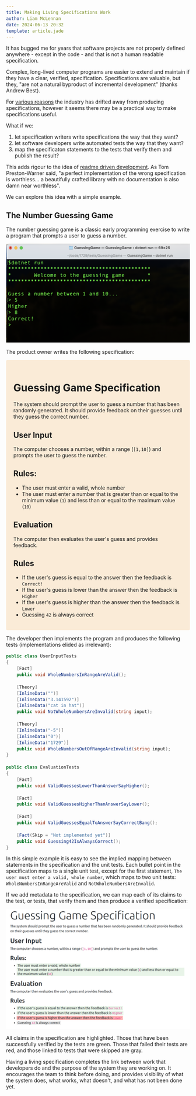 ```yaml
---
title: Making Living Specifications Work
author: Liam McLennan
date: 2024-06-13 20:32
template: article.jade
---
```


It has bugged me for years that software projects are not properly defined anywhere - except in the code - and that is not a human readable specification. 

Complex, long-lived computer programs are easier to extend and maintain if they have a clear, verified, specification. Specifications are valuable, but they, "are not a natural byproduct of incremental development" (thanks Andrew Best). 

For [various reasons](/articles/2024-06-04-living-specification/) the industry has drifted away from producing specifications, however it seems there may be a practical way to make specifications useful.

What if we:

1. let specification writers write specifications the way that they want?
1. let software developers write automated tests the way that they want?
1. map the specificaton statements to the tests that verify them and publish the result?

This adds rigour to the idea of [readme driven development](https://tom.preston-werner.com/2010/08/23/readme-driven-development). As Tom Preston-Warner said, "a perfect implementation of the wrong specification is worthless... a beautifully crafted library with no documentation is also damn near worthless".

We can explore this idea with a simple example.

The Number Guessing Game
--------

The number guessing game is a classic early programming exercise to write a program that prompts a user to guess a number. 

![Guessing game in terminal](guessinggame.png)

The product owner writes the following specification:

<div class="col col-lg-8" style="background-color: antiquewhite; padding: 20px; border-radius: 0.25em;
background-image: url(paper.png);">
        <h1 class="display-4">Guessing Game Specification</h1>
<p>The system should prompt the user to guess a number that has been randomly generated. It should provide feedback on their guesses until they guess the correct number.</p>
<h2 id="user-input">User Input</h2>
<p>The computer chooses a number, within a range (<code>[1,10]</code>) and prompts the user to guess the number.</p>
<h2 id="rules">Rules:</h2>
<ul>
<li><span data-bp-grep="WholeNumbersInRangeAreValid,NotWholeNumbersAreInvalid" data-bp-outcome="Undefined">The user must enter a valid, whole number</span></li>
<li><span data-bp-grep="WholeNumbersOutOfRangeAreInvalid" data-bp-outcome="Undefined">The user must enter a number that is greater than or equal to the minimum value (<code>1</code>) and less than or equal to the maximum value (<code>10</code>)</span></li>
</ul>
<h2 id="evaluation">Evaluation</h2>
<p>The computer then evaluates the user's guess and provides feedback.</p>
<h2 id="rules-1">Rules</h2>
<ul>
<li><span data-bp-grep="ValidGuessesEqualToAnswerSayCorrectBang" data-bp-outcome="Undefined">If the user's guess is equal to the answer then the feedback is <code>Correct!</code></span></li>
<li><span data-bp-grep="ValidGuessesLowerThanAnswerSayHigher" data-bp-outcome="Undefined">If the user's guess is lower than the answer then the feedback is <code>Higher</code></span></li>
<li><span data-bp-grep="ValidGuessesHigherThanAnswerSayLower" data-bp-outcome="Undefined">If the user's guess is higher than the answer then the feedback is <code>Lower</code></span></li>
<li><span data-bp-grep="Guessing42IsAlwaysCorrect" data-bp-outcome="Undefined">Guessing <code>42</code> is always correct</span></li>
</ul>

<p></p>
</div>

<p></p>


The developer then implements the program and produces the following tests (implementations elided as irrelevant):

```csharp
public class UserInputTests
{    
    [Fact]
    public void WholeNumbersInRangeAreValid();
    
    [Theory]
    [InlineData("")]
    [InlineData("3.141592")]
    [InlineData("cat in hat")]
    public void NotWholeNumbersAreInvalid(string input);
    
    [Theory]
    [InlineData("-5")]
    [InlineData("0")]
    [InlineData("1729")]
    public void WholeNumbersOutOfRangeAreInvalid(string input);
}

public class EvaluationTests
{
    [Fact]
    public void ValidGuessesLowerThanAnswerSayHigher();
    
    [Fact]
    public void ValidGuessesHigherThanAnswerSayLower();
    
    [Fact]
    public void ValidGuessesEqualToAnswerSayCorrectBang();

    [Fact(Skip = "Not implemented yet")]
    public void Guessing42IsAlwaysCorrect();
}
```

In this simple example it is easy to see the implied mapping between statements in the specification and the unit tests. Each bullet point in the specification maps to a single unit test, except for the first statement, `The user must enter a valid, whole number`, which maps to two unit tests: `WholeNumbersInRangeAreValid` and `NotWholeNumbersAreInvalid`.

If we add metadata to the specification, we can map each of its claims to the test, or tests, that verify them and then produce a verified specification:

![A verified specification](verified-spec.png)

All claims in the specification are highlighted. Those that have been successfully verified by the tests are green. Those that failed their tests are red, and those linked to tests that were skipped are gray. 

Having a living specification completes the link between work that developers do and the purpose of the system they are working on. It encourages the team to think before doing, and provides visibility of what the system does, what works, what doesn't, and what has not been done yet. 